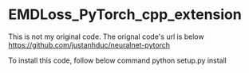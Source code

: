 # EMDLoss_PyTorch_cpp_extension

This is not my original code. The orignal code's url is below
https://github.com/justanhduc/neuralnet-pytorch

To install this code, follow below command
python setup.py install

